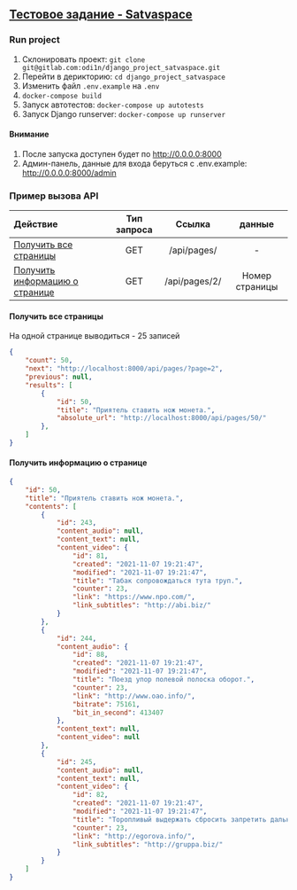 ## [Тестовое задание - Satvaspace](/readme/task.md)

### Run project

1. Склонировать проект: `git clone git@gitlab.com:odi1n/django_project_satvaspace.git`
2. Перейти в дерикторию: `cd django_project_satvaspace`
3. Изменить файл `.env.example` на `.env`
4. `docker‐compose build`
5. Запуск автотестов: `docker‐compose up autotests`
6. Запуск Django runserver: `docker-compose up runserver`

#### Внимание
1. После запуска доступен будет по http://0.0.0.0:8000
2. Админ-панель, данные для входа беруться с .env.example: http://0.0.0.0:8000/admin

### Пример вызова API
|Действие|Тип запроса|Ссылка|данные|
|:---|:---:|:---:|:---:|
|[Получить все страницы](#получить-все-страницы)|GET|/api/pages/|-|
|[Получить информацию о странице](#получить-информацию-о-странице)|GET|/api/pages/2/|Номер страницы|

#### Получить все страницы
На одной странице выводиться - 25 записей
```json
{
    "count": 50,
    "next": "http://localhost:8000/api/pages/?page=2",
    "previous": null,
    "results": [
        {
            "id": 50,
            "title": "Приятель ставить нож монета.",
            "absolute_url": "http://localhost:8000/api/pages/50/"
        },
    ]
}
```

#### Получить информацию о странице
```json
{
    "id": 50,
    "title": "Приятель ставить нож монета.",
    "contents": [
        {
            "id": 243,
            "content_audio": null,
            "content_text": null,
            "content_video": {
                "id": 81,
                "created": "2021-11-07 19:21:47",
                "modified": "2021-11-07 19:21:47",
                "title": "Табак сопровождаться тута труп.",
                "counter": 23,
                "link": "https://www.npo.com/",
                "link_subtitles": "http://abi.biz/"
            }
        },
        {
            "id": 244,
            "content_audio": {
                "id": 88,
                "created": "2021-11-07 19:21:47",
                "modified": "2021-11-07 19:21:47",
                "title": "Поезд упор полевой полоска оборот.",
                "counter": 23,
                "link": "http://www.oao.info/",
                "bitrate": 75161,
                "bit_in_second": 413407
            },
            "content_text": null,
            "content_video": null
        },
        {
            "id": 245,
            "content_audio": null,
            "content_text": null,
            "content_video": {
                "id": 82,
                "created": "2021-11-07 19:21:47",
                "modified": "2021-11-07 19:21:47",
                "title": "Торопливый выдержать сбросить запретить дальний некоторый страсть.",
                "counter": 23,
                "link": "http://egorova.info/",
                "link_subtitles": "http://gruppa.biz/"
            }
        }
    ]
}
```